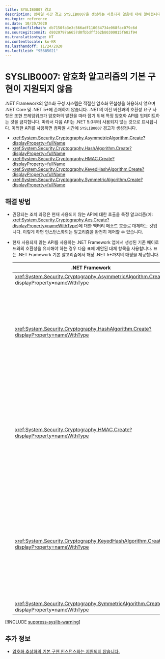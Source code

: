 ```yaml
---
title: SYSLIB0007 경고
description: 컴파일 시간 경고 SYSLIB0007을 생성하는 사용되지 않음에 대해 알아봅니다.
ms.topic: reference
ms.date: 10/20/2020
ms.openlocfilehash: db7150fa3e3c566adf110034734e068fac079c6d
ms.sourcegitcommit: d8020797a6657d0fbbdff362b80300815f682f94
ms.translationtype: HT
ms.contentlocale: ko-KR
ms.lasthandoff: 11/24/2020
ms.locfileid: "95685021"
---
```

# <a name="syslib0007-default-implementations-of-cryptography-algorithms-not-supported"></a>SYSLIB0007: 암호화 알고리즘의 기본 구현이 지원되지 않음

.NET Framework의 암호화 구성 시스템은 적절한 암호화 민첩성을 허용하지 않으며 .NET Core 및 .NET 5+에 존재하지 않습니다. .NET의 이전 버전과의 호환성 요구 사항은 또한 프레임워크가 암호화의 발전을 따라 잡기 위해 특정 암호화 API를 업데이트하는 것을 금지합니다. 따라서 다음 API는 .NET 5.0부터 사용되지 않는 것으로 표시됩니다. 이러한 API를 사용하면 컴파일 시간에 `SYSLIB0007` 경고가 생성됩니다.

- <xref:System.Security.Cryptography.AsymmetricAlgorithm.Create?displayProperty=fullName>
- <xref:System.Security.Cryptography.HashAlgorithm.Create?displayProperty=fullName>
- <xref:System.Security.Cryptography.HMAC.Create?displayProperty=fullName>
- <xref:System.Security.Cryptography.KeyedHashAlgorithm.Create?displayProperty=fullName>
- <xref:System.Security.Cryptography.SymmetricAlgorithm.Create?displayProperty=fullName>

## <a name="workarounds"></a>해결 방법

- 권장되는 조치 과정은 현재 사용되지 않는 API에 대한 호출을 특정 알고리즘(예: <xref:System.Security.Cryptography.Aes.Create?displayProperty=nameWithType>)에 대한 팩터리 메소드 호출로 대체하는 것입니다. 이렇게 하면 인스턴스화되는 알고리즘을 완전히 제어할 수 있습니다.

- 현재 사용되지 않는 API를 사용하는 .NET Framework 앱에서 생성된 기존 페이로드와의 호환성을 유지해야 하는 경우 다음 표에 제안된 대체 항목을 사용합니다. 표는 .NET Framework 기본 알고리즘에서 해당 .NET 5+까지의 매핑을 제공합니다.

  | .NET Framework | .NET Core/.NET 5.0+ 호환 대체 항목 | 설명 |
  | - | - | - |
  | <xref:System.Security.Cryptography.AsymmetricAlgorithm.Create?displayProperty=nameWithType> | <xref:System.Security.Cryptography.RSA.Create?displayProperty=nameWithType> | |
  | <xref:System.Security.Cryptography.HashAlgorithm.Create?displayProperty=nameWithType> | <xref:System.Security.Cryptography.SHA1.Create?displayProperty=nameWithType> | SHA-1 알고리즘은 중단된 것으로 간주합니다. 가능하면 더 강력한 알고리즘을 사용하는 것이 좋습니다. 자세한 지침은 보안 관리자에게 문의하세요. |
  | <xref:System.Security.Cryptography.HMAC.Create?displayProperty=nameWithType> | <xref:System.Security.Cryptography.HMACSHA1.%23ctor> | 대부분의 최신 애플리케이션에서는 HMACSHA1 알고리즘이 권장되지 않습니다. 가능하면 더 강력한 알고리즘을 사용하는 것이 좋습니다. 자세한 지침은 보안 관리자에게 문의하세요. |
  | <xref:System.Security.Cryptography.KeyedHashAlgorithm.Create?displayProperty=nameWithType> | <xref:System.Security.Cryptography.HMACSHA1.%23ctor> | 대부분의 최신 애플리케이션에서는 HMACSHA1 알고리즘이 권장되지 않습니다. 가능하면 더 강력한 알고리즘을 사용하는 것이 좋습니다. 자세한 지침은 보안 관리자에게 문의하세요. |
  | <xref:System.Security.Cryptography.SymmetricAlgorithm.Create?displayProperty=nameWithType> | <xref:System.Security.Cryptography.Aes.Create?displayProperty=nameWithType> |

[!INCLUDE [suppress-syslib-warning](../../../includes/suppress-syslib-warning.md)]

## <a name="see-also"></a>추가 정보

- [암호화 추상화의 기본 구현 인스턴스화는 지원되지 않습니다.](cryptography/5.0/instantiating-default-implementations-of-cryptographic-abstractions-not-supported.md)
